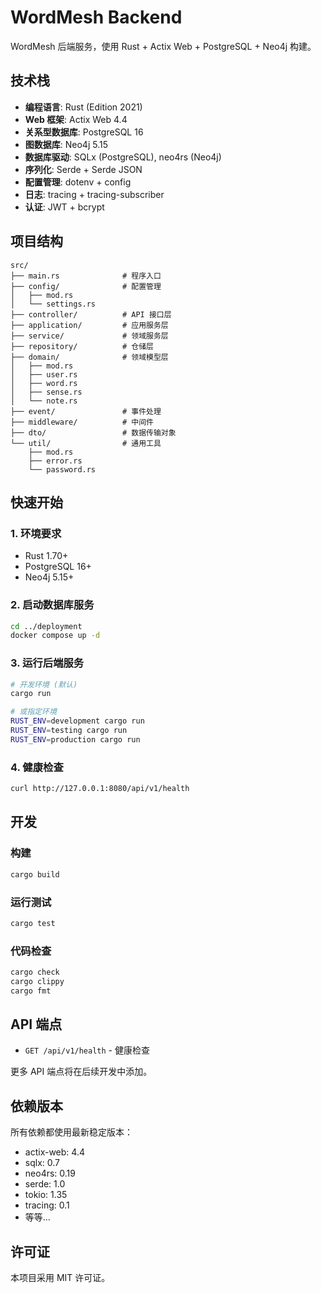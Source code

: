 # WordMesh Backend

WordMesh 后端服务，使用 Rust + Actix Web + PostgreSQL + Neo4j 构建。

## 技术栈

- **编程语言**: Rust (Edition 2021)
- **Web 框架**: Actix Web 4.4
- **关系型数据库**: PostgreSQL 16
- **图数据库**: Neo4j 5.15
- **数据库驱动**: SQLx (PostgreSQL), neo4rs (Neo4j)
- **序列化**: Serde + Serde JSON
- **配置管理**: dotenv + config
- **日志**: tracing + tracing-subscriber
- **认证**: JWT + bcrypt

## 项目结构

```
src/
├── main.rs              # 程序入口
├── config/              # 配置管理
│   ├── mod.rs
│   └── settings.rs
├── controller/          # API 接口层
├── application/         # 应用服务层
├── service/             # 领域服务层
├── repository/          # 仓储层
├── domain/              # 领域模型层
│   ├── mod.rs
│   ├── user.rs
│   ├── word.rs
│   ├── sense.rs
│   └── note.rs
├── event/               # 事件处理
├── middleware/          # 中间件
├── dto/                 # 数据传输对象
└── util/                # 通用工具
    ├── mod.rs
    ├── error.rs
    └── password.rs
```

## 快速开始

### 1. 环境要求

- Rust 1.70+
- PostgreSQL 16+
- Neo4j 5.15+

### 2. 启动数据库服务

```bash
cd ../deployment
docker compose up -d
```

### 3. 运行后端服务

```bash
# 开发环境 (默认)
cargo run

# 或指定环境
RUST_ENV=development cargo run
RUST_ENV=testing cargo run
RUST_ENV=production cargo run
```

### 4. 健康检查

```bash
curl http://127.0.0.1:8080/api/v1/health
```

## 开发

### 构建

```bash
cargo build
```

### 运行测试

```bash
cargo test
```

### 代码检查

```bash
cargo check
cargo clippy
cargo fmt
```

## API 端点

- `GET /api/v1/health` - 健康检查

更多 API 端点将在后续开发中添加。

## 依赖版本

所有依赖都使用最新稳定版本：

- actix-web: 4.4
- sqlx: 0.7
- neo4rs: 0.19
- serde: 1.0
- tokio: 1.35
- tracing: 0.1
- 等等...

## 许可证

本项目采用 MIT 许可证。
